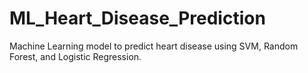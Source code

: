 # ML_Heart_Disease_Prediction
Machine Learning model to predict heart disease using SVM, Random Forest, and Logistic Regression.
